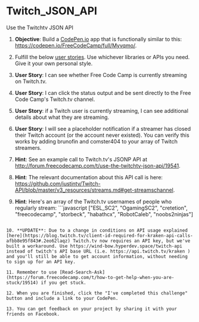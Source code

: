 # Twitch_JSON_API

Use the Twitchtv JSON API

1. **Objective**: Build a [CodePen.io](https://codepen.io/) app that is functionally similar to this: https://codepen.io/FreeCodeCamp/full/Myvqmo/.

2. Fulfill the below [user stories](https://en.wikipedia.org/wiki/User_story). Use whichever libraries or APIs you need. Give it your own personal style.

3. **User Story**: I can see whether Free Code Camp is currently streaming on Twitch.tv.

4. **User Story**: I can click the status output and be sent directly to the Free Code Camp's Twitch.tv channel.

5. **User Story**: if a Twitch user is currently streaming, I can see additional details about what they are streaming.

6. **User Story**: I will see a placeholder notification if a streamer has closed their Twitch account (or the account never existed). You can verify this works by adding brunofin and comster404 to your array of Twitch streamers.

7. **Hint**: See an example call to Twitch.tv's JSONP API at http://forum.freecodecamp.com/t/use-the-twitchtv-json-api/19541.

8. **Hint**: The relevant documentation about this API call is here: https://github.com/justintv/Twitch-API/blob/master/v3_resources/streams.md#get-streamschannel.

9. **Hint**: Here's an array of the Twitch.tv usernames of people who regularly stream: ```javascript
["ESL_SC2", "OgamingSC2", "cretetion", "freecodecamp", "storbeck", "habathcx", "RobotCaleb", "noobs2ninjas"]
```

10. **UPDATE**: Due to a change in conditions on API usage explained [here](https://blog.twitch.tv/client-id-required-for-kraken-api-calls-afbb8e95f843#.2eo62laqz) Twitch.tv now requires an API key, but we've built a workaround. Use https://wind-bow.hyperdev.space/twitch-api instead of twitch's API base URL (i.e. https://api.twitch.tv/kraken ) and you'll still be able to get account information, without needing to sign up for an API key.

11. Remember to use [Read-Search-Ask](https://forum.freecodecamp.com/t/how-to-get-help-when-you-are-stuck/19514) if you get stuck.

12. When you are finished, click the "I've completed this challenge" button and include a link to your CodePen.

13. You can get feedback on your project by sharing it with your friends on Facebook.
